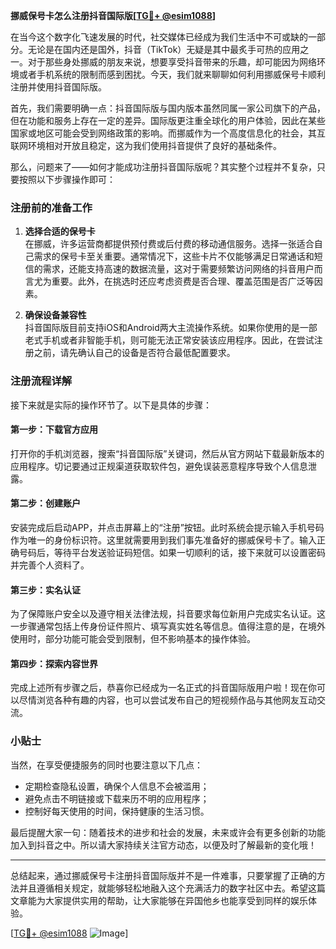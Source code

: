 **挪威保号卡怎么注册抖音国际版[[TG💪+ @esim1088](https://t.me/s/esim1088)]**

在当今这个数字化飞速发展的时代，社交媒体已经成为我们生活中不可或缺的一部分。无论是在国内还是国外，抖音（TikTok）无疑是其中最炙手可热的应用之一。对于那些身处挪威的朋友来说，想要享受抖音带来的乐趣，却可能因为网络环境或者手机系统的限制而感到困扰。今天，我们就来聊聊如何利用挪威保号卡顺利注册并使用抖音国际版。

首先，我们需要明确一点：抖音国际版与国内版本虽然同属一家公司旗下的产品，但在功能和服务上存在一定的差异。国际版更注重全球化的用户体验，因此在某些国家或地区可能会受到网络政策的影响。而挪威作为一个高度信息化的社会，其互联网环境相对开放且稳定，这为我们使用抖音提供了良好的基础条件。

那么，问题来了——如何才能成功注册抖音国际版呢？其实整个过程并不复杂，只要按照以下步骤操作即可：

### 注册前的准备工作

1. **选择合适的保号卡**  
   在挪威，许多运营商都提供预付费或后付费的移动通信服务。选择一张适合自己需求的保号卡至关重要。通常情况下，这些卡片不仅能够满足日常通话和短信的需求，还能支持高速的数据流量，这对于需要频繁访问网络的抖音用户而言尤为重要。此外，在挑选时还应考虑资费是否合理、覆盖范围是否广泛等因素。

2. **确保设备兼容性**  
   抖音国际版目前支持iOS和Android两大主流操作系统。如果你使用的是一部老式手机或者非智能手机，则可能无法正常安装该应用程序。因此，在尝试注册之前，请先确认自己的设备是否符合最低配置要求。

### 注册流程详解

接下来就是实际的操作环节了。以下是具体的步骤：

#### 第一步：下载官方应用
打开你的手机浏览器，搜索“抖音国际版”关键词，然后从官方网站下载最新版本的应用程序。切记要通过正规渠道获取软件包，避免误装恶意程序导致个人信息泄露。

#### 第二步：创建账户
安装完成后启动APP，并点击屏幕上的“注册”按钮。此时系统会提示输入手机号码作为唯一的身份标识符。这里就需要用到我们事先准备好的挪威保号卡了。输入正确号码后，等待平台发送验证码短信。如果一切顺利的话，接下来就可以设置密码并完善个人资料了。

#### 第三步：实名认证
为了保障账户安全以及遵守相关法律法规，抖音要求每位新用户完成实名认证。这一步骤通常包括上传身份证件照片、填写真实姓名等信息。值得注意的是，在境外使用时，部分功能可能会受到限制，但不影响基本的操作体验。

#### 第四步：探索内容世界
完成上述所有步骤之后，恭喜你已经成为一名正式的抖音国际版用户啦！现在你可以尽情浏览各种有趣的内容，也可以尝试发布自己的短视频作品与其他网友互动交流。

### 小贴士

当然，在享受便捷服务的同时也要注意以下几点：
- 定期检查隐私设置，确保个人信息不会被滥用；
- 避免点击不明链接或下载来历不明的应用程序；
- 控制好每天使用的时间，保持健康的生活习惯。

最后提醒大家一句：随着技术的进步和社会的发展，未来或许会有更多创新的功能加入到抖音之中。所以请大家持续关注官方动态，以便及时了解最新的变化哦！

---

总结起来，通过挪威保号卡注册抖音国际版并不是一件难事，只要掌握了正确的方法并且遵循相关规定，就能够轻松地融入这个充满活力的数字社区中去。希望这篇文章能为大家提供实用的帮助，让大家能够在异国他乡也能享受到同样的娱乐体验。  

[[TG💪+ @esim1088](https://t.me/s/esim1088) ![Image](https://i.postimg.cc/4NQfJmqS/Snipaste-2025-05-13-00-14-12.png)]